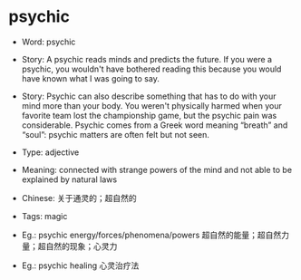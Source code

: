 # psychic

- Word: psychic
- Story: A psychic reads minds and predicts the future. If you were a psychic, you wouldn't have bothered reading this because you would have known what I was going to say.
- Story: Psychic can also describe something that has to do with your mind more than your body. You weren't physically harmed when your favorite team lost the championship game, but the psychic pain was considerable. Psychic comes from a Greek word meaning “breath” and “soul”: psychic matters are often felt but not seen.

- Type: adjective
- Meaning: connected with strange powers of the mind and not able to be explained by natural laws
- Chinese: 关于通灵的；超自然的
- Tags: magic
- Eg.: psychic energy/forces/phenomena/powers 超自然的能量；超自然力量；超自然的现象；心灵力
- Eg.: psychic healing 心灵治疗法

